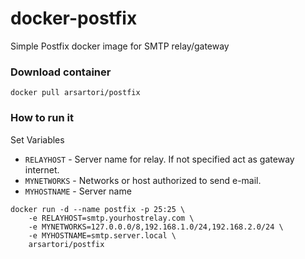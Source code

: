 # docker-postfix
Simple Postfix docker image for SMTP relay/gateway

### Download container
```
docker pull arsartori/postfix
```

### How to run it

Set Variables  
* `RELAYHOST` - Server name for relay. If not specified act as gateway internet.  
* `MYNETWORKS` - Networks or host authorized to send e-mail.
* `MYHOSTNAME` - Server name
```
docker run -d --name postfix -p 25:25 \
	-e RELAYHOST=smtp.yourhostrelay.com \
	-e MYNETWORKS=127.0.0.0/8,192.168.1.0/24,192.168.2.0/24 \
	-e MYHOSTNAME=smtp.server.local \
	arsartori/postfix
```


